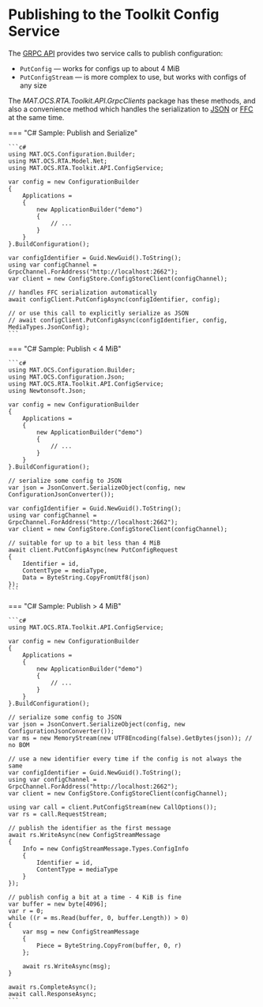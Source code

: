 # Publishing to the Toolkit Config Service

The [GRPC API](../../services/rta-configsvc/grpc.md) provides two service calls to publish configuration:

* `PutConfig` &mdash; works for configs up to about 4 MiB
* `PutConfigStream` &mdash; is more complex to use, but works with configs of any size

The _MAT.OCS.RTA.Toolkit.API.GrpcClients_ package has these methods, and also a convenience method which handles the serialization to [JSON](serializing.md#json) or [FFC](serializing.md#ffc) at the same time.

=== "C# Sample: Publish and Serialize"

    ```c#
    using MAT.OCS.Configuration.Builder;
    using MAT.OCS.RTA.Model.Net;
    using MAT.OCS.RTA.Toolkit.API.ConfigService;

    var config = new ConfigurationBuilder
    {
        Applications =
        {
            new ApplicationBuilder("demo")
            {
                // ...
            }
        }
    }.BuildConfiguration();

    var configIdentifier = Guid.NewGuid().ToString();
    using var configChannel = GrpcChannel.ForAddress("http://localhost:2662");
    var client = new ConfigStore.ConfigStoreClient(configChannel);

    // handles FFC serialization automatically
    await configClient.PutConfigAsync(configIdentifier, config);

    // or use this call to explicitly serialize as JSON
    // await configClient.PutConfigAsync(configIdentifier, config, MediaTypes.JsonConfig);
    ```

=== "C# Sample: Publish &lt; 4 MiB"

    ```c#
    using MAT.OCS.Configuration.Builder;
    using MAT.OCS.Configuration.Json;
    using MAT.OCS.RTA.Toolkit.API.ConfigService;
    using Newtonsoft.Json;

    var config = new ConfigurationBuilder
    {
        Applications =
        {
            new ApplicationBuilder("demo")
            {
                // ...
            }
        }
    }.BuildConfiguration();

    // serialize some config to JSON
    var json = JsonConvert.SerializeObject(config, new ConfigurationJsonConverter());

    var configIdentifier = Guid.NewGuid().ToString();
    using var configChannel = GrpcChannel.ForAddress("http://localhost:2662");
    var client = new ConfigStore.ConfigStoreClient(configChannel);

    // suitable for up to a bit less than 4 MiB
    await client.PutConfigAsync(new PutConfigRequest
    {
        Identifier = id,
        ContentType = mediaType,
        Data = ByteString.CopyFromUtf8(json)
    });
    ```

=== "C# Sample: Publish &gt; 4 MiB"

    ```c#
    using MAT.OCS.RTA.Toolkit.API.ConfigService;

    var config = new ConfigurationBuilder
    {
        Applications =
        {
            new ApplicationBuilder("demo")
            {
                // ...
            }
        }
    }.BuildConfiguration();

    // serialize some config to JSON
    var json = JsonConvert.SerializeObject(config, new ConfigurationJsonConverter());
    var ms = new MemoryStream(new UTF8Encoding(false).GetBytes(json)); // no BOM

    // use a new identifier every time if the config is not always the same
    var configIdentifier = Guid.NewGuid().ToString();
    using var configChannel = GrpcChannel.ForAddress("http://localhost:2662");
    var client = new ConfigStore.ConfigStoreClient(configChannel);

    using var call = client.PutConfigStream(new CallOptions());
    var rs = call.RequestStream;

    // publish the identifier as the first message
    await rs.WriteAsync(new ConfigStreamMessage
    {
        Info = new ConfigStreamMessage.Types.ConfigInfo
        {
            Identifier = id,
            ContentType = mediaType
        }
    });

    // publish config a bit at a time - 4 KiB is fine
    var buffer = new byte[4096];
    var r = 0;
    while ((r = ms.Read(buffer, 0, buffer.Length)) > 0)
    {
        var msg = new ConfigStreamMessage
        {
            Piece = ByteString.CopyFrom(buffer, 0, r)
        };

        await rs.WriteAsync(msg);
    }

    await rs.CompleteAsync();
    await call.ResponseAsync;
    ```
